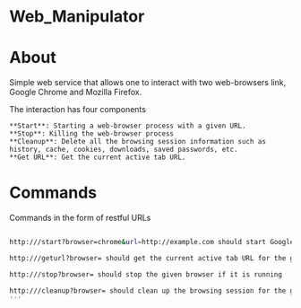 # Web_Manipulator

# About
Simple web service that allows one to interact with two web-browsers link, Google Chrome and Mozilla Firefox.

The interaction has four components

    **Start**: Starting a web-browser process with a given URL.
    **Stop**: Killing the web-browser process
    **Cleanup**: Delete all the browsing session information such as history, cache, cookies, downloads, saved passwords, etc.
    **Get URL**: Get the current active tab URL. 
 # Commands
 Commands in the form of restful URLs 
 
 ```bash
 
http:///start?browser=chrome&url=http://example.com should start Google Chrome and open http://example.com in the same. ( Similarly for Firefox)

http:///geturl?browser= should get the current active tab URL for the given browser

http:///stop?browser= should stop the given browser if it is running

http:///cleanup?browser= should clean up the browsing session for the given browser if has been stopped.
'''


